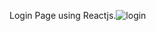 Login Page using Reactjs.![login](https://user-images.githubusercontent.com/95023008/213471057-01e37b22-b57c-4690-96e0-eb79da7ac576.gif)
